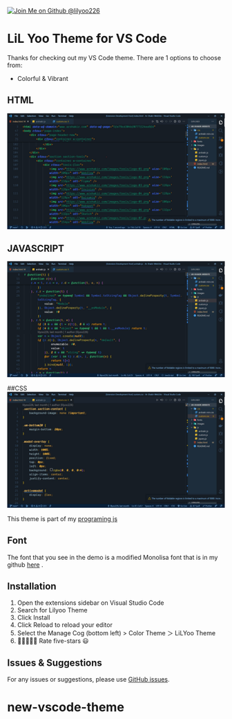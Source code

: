 [![Join Me on Github @lilyoo226](https://img.shields.io/badge/-Become%20A%20VS%20Code%20SuperHero%20%E2%86%92-gray.svg?colorB=ff652f)](https://github.com/lilyoo226)

# LiL Yoo Theme for VS Code

Thanks for checking out my VS Code theme. There are 1 options to choose from:

- Colorful & Vibrant

## HTML
[![LiL Yoo Theme Demo](https://raw.githubusercontent.com/lilyoo226/new-vscode-theme/main/images/1.jpg)](https://github.com/lilyoo226)

## JAVASCRIPT
[![LiL Yoo Theme Demo](https://raw.githubusercontent.com/lilyoo226/new-vscode-theme/main/images/2.jpg)](https://github.com/lilyoo226)

##CSS
[![LiL Yoo Theme Demo](https://raw.githubusercontent.com/lilyoo226/new-vscode-theme/main/images/3.jpg)](https://github.com/lilyoo226)



This theme is part of my [programing js](https://github.com/lilyoo226)



## Font

The font that you see in the demo is a modified Monolisa font that is in my github [here](https://github.com/lilyoo226/fonts-vscode)
.



## Installation

1. Open the extensions sidebar on Visual Studio Code
1. Search for Lilyoo Theme
1. Click Install
1. Click Reload to reload your editor
1. Select the Manage Cog (bottom left) > Color Theme ＞ LiLYoo Theme
1. 🌟🌟🌟🌟🌟 Rate five-stars 😃

## Issues & Suggestions

For any issues or suggestions, please use [GitHub issues](https://github.com/lilyoo226/LiL-Yoo-theme/issues).

# new-vscode-theme
